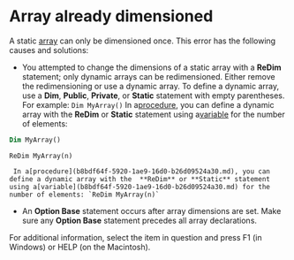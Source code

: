 
# Array already dimensioned

A static [array](b8bdf64f-5920-1ae9-16d0-b26d09524a30.md) can only be dimensioned once. This error has the following causes and solutions:



- You attempted to change the dimensions of a static array with a  **ReDim** statement; only dynamic arrays can be redimensioned. Either remove the redimensioning or use a dynamic array. To define a dynamic array, use a **Dim**, **Public**, **Private**, or **Static** statement with empty parentheses. For example: `Dim MyArray()` In a[procedure](b8bdf64f-5920-1ae9-16d0-b26d09524a30.md), you can define a dynamic array with the  **ReDim** or **Static** statement using a[variable](b8bdf64f-5920-1ae9-16d0-b26d09524a30.md) for the number of elements:
    
```vb
Dim MyArray() 

  ```


  ```
  ReDim MyArray(n) 

  ```


     In a[procedure](b8bdf64f-5920-1ae9-16d0-b26d09524a30.md), you can define a dynamic array with the  **ReDim** or **Static** statement using a[variable](b8bdf64f-5920-1ae9-16d0-b26d09524a30.md) for the number of elements: `ReDim MyArray(n)`
    
- An  **Option Base** statement occurs after array dimensions are set. Make sure any **Option Base** statement precedes all array declarations.
    

For additional information, select the item in question and press F1 (in Windows) or HELP (on the Macintosh).
